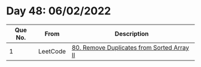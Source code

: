 # Day 48: 06/02/2022

| Que No. | From | Description |
| --- | --- | --- |
| 1 | LeetCode | [80. Remove Duplicates from Sorted Array II](https://leetcode.com/problems/remove-duplicates-from-sorted-array-ii/) |
